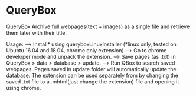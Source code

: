 # QueryBox
QueryBox
Archive full webpages(text + images) as a single file and retrieve them later with their title.

Usage:
--> Install* using  queryboxLinuxInstaller (*linux only, tested on Ubuntu 16.04 and 18.04, chrome only extension)
--> Go to chrome developer mode and unpack the extension.
--> Save pages (as .txt) in QueryBox > data > database > update.
--> Run QBox to search saved webpages.
Pages saved in update folder will automatically update the database.
The extension can be used separately from by changing the saved .txt file to a .mhtml(just change the extension) file and opening it using chrome.


